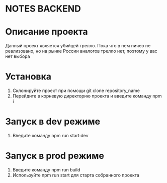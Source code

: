 # NOTES BACKEND
# Описание проекта
Данный проект является убийцей трелло. Пока что в нем ничео не реализовано, но на рынке России аналогов трелло нет, поэтому у вас нет выбора

# Установка
1. Склонируйте проект при помощи git clone repository_name
2. Перейдите в корневую директорию проекта и введите команду npm i

# Запуск в dev режиме
1. Введите команду npm run start:dev

# Запуск в prod режиме
1. Введите команду npm run build
2. Используйте npm run start для старта собранного проекта